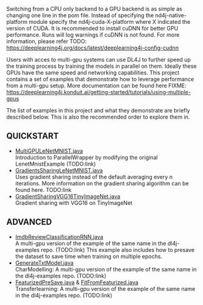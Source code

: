 Switching from a CPU only backend to a GPU backend is as simple as changing one line in the pom file. Instead of specifying the nd4j-native-platform module specify the nd4j-cuda-X-platform where X indicated the version of CUDA. It is recommended to install cuDNN for better GPU performance. Runs will log warnings if cuDNN is not found. For more information, please refer TODO: https://deeplearning4j.org/docs/latest/deeplearning4j-config-cudnn

Users with acces to multi-gpu systems can use DL4J to further speed up the training process by training the models in parallel on them. Ideally these GPUs have the same speed and networking capabilities. This project contains a set of examples that demonstrate how to leverage performance from a multi-gpu setup. More documentation can be found here FIXME: https://deeplearning4j.konduit.ai/getting-started/tutorials/using-multiple-gpus

The list of examples in this project and what they demonstrate are briefly described below. This is also the recommended order to explore them in.

## QUICKSTART
* [MultiGPULeNetMNIST.java](./src/main/java/org/deeplearning4j/examples/multigpu/quickstart/MultiGPULeNetMNIST.java)  
Introduction to ParallelWrapper by modifying the original LenetMnistExample (TODO:link)
* [GradientsSharingLeNetMNIST.java](./src/main/java/org/deeplearning4j/examples/multigpu/quickstart/GradientsSharingLeNetMNIST.java)  
Uses gradient sharing instead of the default averaging every n iterations. More information on the gradient sharing algorithm can be found here. TODO:link
* [GradientSharingVGG16TinyImageNet.java](./src/main/java/org/deeplearning4j/examples/multigpu/quickstart/GradientSharingVGG16TinyImageNet.java)  
Gradient sharing with VGG16 on TinyImageNet

## ADVANCED
* [ImdbReviewClassificationRNN.java](./src/main/java/org/deeplearning4j/examples/multigpu/advanced/w2vsentiment/ImdbReviewClassificationRNN.java)  
A multi-gpu version of the example of the same name in the dl4j-examples repo. (TODO:link) This example also includes how to presave the dataset to save time when training on multiple epochs.
* [GenerateTxtModel.java](./src/main/java/org/deeplearning4j/examples/multigpu/advanced/charmodelling/GenerateTxtModel.java)  
CharModelling: A multi-gpu version of the example of the same name in the dl4j-examples repo. (TODO:link)
* [FeaturizedPreSave.java](./src/main/java/org/deeplearning4j/examples/multigpu/advanced/transferlearning/vgg16/FeaturizedPreSave.java) & [FitFromFeaturized.java](./src/main/java/org/deeplearning4j/examples/multigpu/advanced/transferlearning/vgg16/FitFromFeaturized.java)  
Transferlearning: A multi-gpu version of the example of the same name in the dl4j-examples repo. (TODO:link)

